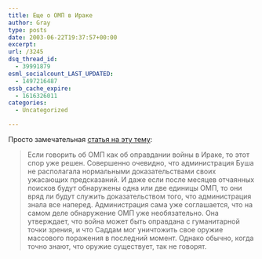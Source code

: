 ```yaml
---
title: Еще о ОМП в Ираке
author: Gray
type: posts
date: 2003-06-22T19:37:57+00:00
excerpt:
url: /3245
dsq_thread_id:
  - 39991879
esml_socialcount_LAST_UPDATED:
  - 1497216487
essb_cache_expire:
  - 1616326011
categories:
  - Uncategorized

---
```








Просто замечательная <a href="http://www.inosmi.ru/abstract/184498.html" target="_blank">статья на эту тему</a>:

> Если говорить об ОМП как об оправдании войны в Ираке, то этот спор уже решен. Совершенно очевидно, что администрация Буша не располагала нормальными доказательствами своих ужасающих предсказаний. И даже если после месяцев отчаянных поисков будут обнаружены одна или две единицы ОМП, то они вряд ли будут служить доказательством того, что администрация знала все наперед. Администрация сама уже соглашается, что на самом деле обнаружение ОМП уже необязательно. Она утверждает, что война может быть оправдана с гуманитарной точки зрения, и что Саддам мог уничтожить свое оружие массового поражения в последний момент. Однако обычно, когда точно знают, что оружие существует, так не говорят.